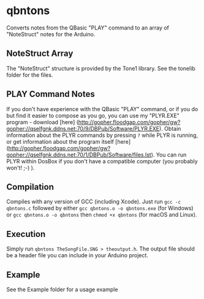 # qbntons
Converts notes from the QBasic "PLAY" command to an array of "NoteStruct" notes for the Arduino.

## NoteStruct Array
The "NoteStruct" structure is provided by the Tone1 library.  See the tonelib folder for the files.

## PLAY Command Notes
If you don't have experience with the QBasic "PLAY" command, or if you do but find it easier to compose as you go, you can use my "PLYR.EXE" program - download [here] (http://gopher.floodgap.com/gopher/gw?gopher://qselfgnk.ddns.net:70/9/DBPub/Software/PLYR.EXE).  Obtain information about the PLYR commands by pressing `?` while PLYR is running, or get information about the program itself [here] (http://gopher.floodgap.com/gopher/gw?gopher://qselfgnk.ddns.net:70/1/DBPub/Software/files.lst).  You can run PLYR within DosBox if you don't have a compatible computer (you probably won't! ;-) ).

## Compilation
Compiles with any version of GCC (including Xcode).  Just run `gcc -c qbntons.c` followed by either `gcc qbntons.o -o qbntons.exe` (for Windows) or `gcc qbntons.o -o qbntons` then `chmod +x qbntons` (for macOS and Linux).

## Execution
Simply run `qbntons TheSongFile.SNG > theoutput.h`.  The output file should be a header file you can include in your Arduino project.

## Example
See the Example folder for a usage example
